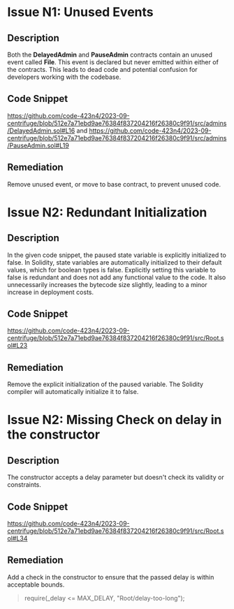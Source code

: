 # Issue N1: Unused Events

## Description

Both the **DelayedAdmin** and **PauseAdmin** contracts contain an unused event called **File**. This event is declared but never emitted within either of the contracts. This leads to dead code and potential confusion for developers working with the codebase.

## Code Snippet

https://github.com/code-423n4/2023-09-centrifuge/blob/512e7a71ebd9ae76384f837204216f26380c9f91/src/admins/DelayedAdmin.sol#L16 and https://github.com/code-423n4/2023-09-centrifuge/blob/512e7a71ebd9ae76384f837204216f26380c9f91/src/admins/PauseAdmin.sol#L19

## Remediation

Remove unused event, or move to base contract, to prevent unused code.

# Issue N2: Redundant Initialization

## Description

In the given code snippet, the paused state variable is explicitly initialized to false. In Solidity, state variables are automatically initialized to their default values, which for boolean types is false. Explicitly setting this variable to false is redundant and does not add any functional value to the code. It also unnecessarily increases the bytecode size slightly, leading to a minor increase in deployment costs.

## Code Snippet

https://github.com/code-423n4/2023-09-centrifuge/blob/512e7a71ebd9ae76384f837204216f26380c9f91/src/Root.sol#L23

## Remediation

Remove the explicit initialization of the paused variable. The Solidity compiler will automatically initialize it to false.

# Issue N2: Missing Check on delay in the constructor

## Description

The constructor accepts a delay parameter but doesn't check its validity or constraints.

## Code Snippet

https://github.com/code-423n4/2023-09-centrifuge/blob/512e7a71ebd9ae76384f837204216f26380c9f91/src/Root.sol#L34

## Remediation

Add a check in the constructor to ensure that the passed delay is within acceptable bounds.
> require(_delay <= MAX_DELAY, "Root/delay-too-long");